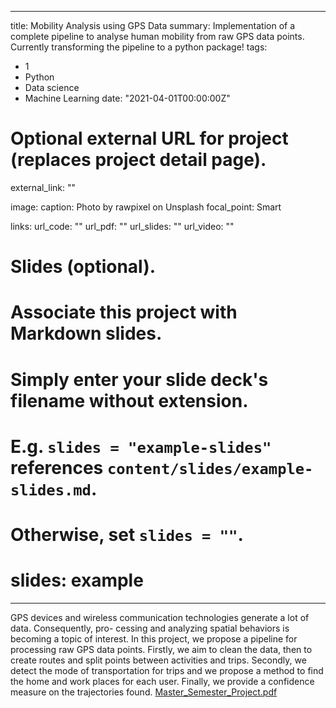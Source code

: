 
---
title: Mobility Analysis using GPS Data
summary: Implementation of a complete pipeline to analyse human mobility from raw GPS data points. Currently transforming the pipeline to a python package!
tags:
- 1
- Python
- Data science
- Machine Learning
date: "2021-04-01T00:00:00Z"

# Optional external URL for project (replaces project detail page).
external_link: ""

image:
  caption: Photo by rawpixel on Unsplash
  focal_point: Smart

links:
url_code: ""
url_pdf: ""
url_slides: ""
url_video: ""

# Slides (optional).
#   Associate this project with Markdown slides.
#   Simply enter your slide deck's filename without extension.
#   E.g. `slides = "example-slides"` references `content/slides/example-slides.md`.
#   Otherwise, set `slides = ""`.
# slides: example
---

GPS devices and wireless communication technologies generate a lot of data. Consequently, pro- cessing and analyzing spatial behaviors is becoming a topic of interest. In this project, we propose a pipeline for processing raw GPS data points. Firstly, we aim to clean the data, then to create routes and split points between activities and trips. Secondly, we detect the mode of transportation for trips and we propose a method to find the home and work places for each user. Finally, we provide a confidence measure on the trajectories found. 
[Master_Semester_Project.pdf](https://github.com/valentingarnier/onlineResume/files/7317558/Master_Semester_Project.pdf)



